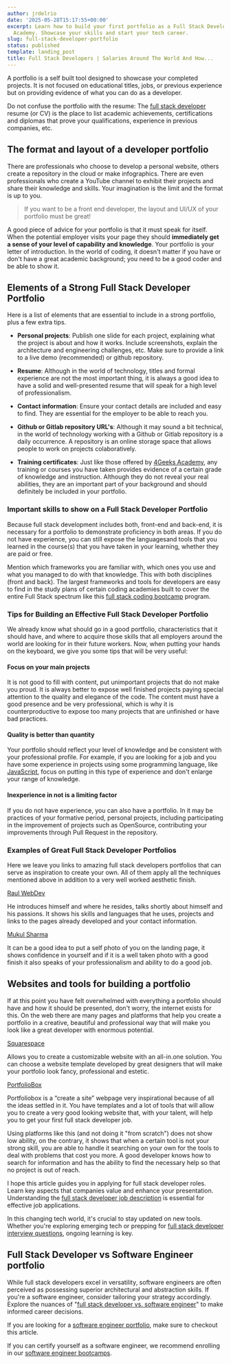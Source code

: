 ```yaml
---
author: jrdelrio
date: '2025-05-28T15:17:55+00:00'
excerpt: Learn how to build your first portfolio as a Full Stack Developer with 4Geeks
  Academy. Showcase your skills and start your tech career.
slug: full-stack-developer-portfolio
status: published
template: landing_post
title: Full Stack Developers | Salaries Around The World And How...
---
```

A portfolio is a self built tool designed to showcase your completed projects. It is not focused on educational titles, jobs, or previous experience but on providing evidence of what you can do as a developer.

Do not confuse the portfolio with the resume: The [full stack developer](https://4geeksacademy.com/us/full-stack-developer/full-stack-developer) resume (or CV) is the place to list academic achievements, certifications and diplomas that prove your qualifications, experience in previous companies, etc.

## The format and layout of a developer portfolio

There are professionals who choose to develop a personal website, others create a repository in the cloud or make infographics. There are even professionals who create a YouTube channel to exhibit their projects and share their knowledge and skills. Your imagination is the limit and the format is up to you.

> If you want to be a front end developer, the layout and UI/UX of your portfolio must be great!

A good piece of advice for your portfolio is that it must speak for itself. When the potential employer visits your page they should **immediately get a sense of your level of capability and knowledge**. Your portfolio is your letter of introduction. In the world of coding, it doesn't matter if you have or don't have a great academic background; you need to be a good coder and be able to show it.

## Elements of a Strong Full Stack Developer Portfolio

Here is a list of elements that are essential to include in a strong portfolio, plus a few extra tips.

+ **Personal projects**: Publish one slide for each project, explaining what the project is about and how it works. Include screenshots, explain the architecture and engineering challenges, etc. Make sure to provide a link to a live demo (recommended) or github repository.

+ **Resume**: Although in the world of technology, titles and formal experience are not the most important thing, it is always a good idea to have a solid and well-presented resume that will speak for a high level of professionalism.

+ **Contact information**: Ensure your contact details are included and easy to find. They are essential for the employer to be able to reach you.

+ **Github or Gitlab repository URL's**: Although it may sound a bit technical, in the world of technology working with a Github or Gitlab repository is a daily occurrence. A repository is an online storage space that allows people to work on projects colaboratively.

+ **Training certificates**: Just like those offered by [4Geeks Academy](https://4geeksacademy.com/), any training or courses you have taken provides evidence of a certain grade of knowledge and instruction. Although they do not reveal your real abilities, they are an important part of your background and should definitely be included in your portfolio.


### Important skills to show on a Full Stack Developer Portfolio

Because full stack development includes both, front-end and back-end, it is necessary for a portfolio to demonstrate proficiency in both areas. If you do not have experience, you can still expose the languages ​​and tools that you learned in the course(s) that you have taken in your learning, whether they are paid or free.

Mention which frameworks you are familiar with, which ones you use and what you managed to do with that knowledge. This with both disciplines (front and back). The largest frameworks and tools for developers are easy to find in the study plans of certain coding academies built to cover the entire Full Stack spectrum like this [full stack coding bootcamp](https://4geeksacademy.com/us/coding-bootcamps/part-time-full-stack-developer) program.


### Tips for Building an Effective Full Stack Developer Portfolio

We already know what should go in a good portfolio, characteristics that it should have, and where to acquire those skills that all employers around the world are looking for in their future workers. Now, when putting your hands on the keyboard, we give you some tips that will be very useful:

#### Focus on your main projects

It is not good to fill with content, put unimportant projects that do not make you proud. It is always better to expose well finished projects paying special attention to the quality and elegance of the code. The content must have a good presence and be very professional, which is why it is counterproductive to expose too many projects that are unfinished or have bad practices.

#### Quality is better than quantity

Your portfolio should reflect your level of knowledge and be consistent with your professional profile. For example, if you are looking for a job and you have some experience in projects using some programming language, like [JavaScript](https://4geeks.com/lesson/what-is-javascript-learn-to-code-in-javascript), focus on putting in this type of experience and don't enlarge your range of knowledge.

#### Inexperience in not is a limiting factor

If you do not have experience, you can also have a portfolio. In it may be practices of your formative period, personal projects, including participating in the improvement of projects such as OpenSource, contributing your improvements through Pull Request in the repository.

### Examples of Great Full Stack Developer Portfolios

Here we leave you links to amazing full stack developers portfolios that can serve as inspiration to create your own. All of them apply all the techniques mentioned above in addition to a very well worked aesthetic finish.

[Raul WebDev](https://raulwebdev.com/)

He introduces himself and where he resides, talks shortly about himself and his passions. It shows his skills and languages that he uses, projects and links to the pages already developed and your contact information.

[Mukul Sharma](https://mukulsharma.in/)

It can be a good idea to put a self photo of you on the landing page, it shows confidence in yourself and if it is a well taken photo with a good finish it also speaks of your professionalism and ability to do a good job.

## Websites and tools for building a portfolio

If at this point you have felt overwhelmed with everything a portfolio should have and how it should be presented, don't worry, the internet exists for this.
On the web there are many pages and platforms that help you create a portfolio in a creative, beautiful and professional way that will make you look like a great developer with enormous potential.

[Squarespace](https://squarespace.com/)

Allows you to create a customizable website with an all-in.one solution. You can choose a website template developed by great designers that will make your portfolio look fancy, professional and estetic.

[PortfolioBox](https://www.portfoliobox.net/)

Portfoliobox is a “create a site” webpage very inspirational because of all the ideas settled in it. You have templates and a lot of tools that will allow you to create a very good looking website that, with your talent, will help you to get your first full stack developer job.

Using platforms like this (and not doing it "from scratch") does not show low ability, on the contrary, it shows that when a certain tool is not your strong skill, you are able to handle it searching on your own for the tools to deal with problems that cost you more. A good developer knows how to search for information and has the ability to find the necessary help so that no project is out of reach.


I hope this article guides you in applying for full stack developer roles. Learn key aspects that companies value and enhance your presentation. Understanding the [full stack developer job description](https://4geeksacademy.com/us/full-stack-developer/full-stack-developer-job-description) is essential for effective job applications.

In this changing tech world, it's crucial to stay updated on new tools. Whether you're exploring emerging tech or prepping for [full stack developer interview questions](https://4geeksacademy.com/us/full-stack-developer/full-stack-developer-interview-questions), ongoing learning is key.

## Full Stack Developer vs Software Engineer portfolio

While full stack developers excel in versatility, software engineers are often perceived as possessing superior architectural and abstraction skills. If you're a software engineer, consider tailoring your strategy accordingly. Explore the nuances of "[full stack developer vs. software engineer](https://4geeksacademy.com/us/full-stack-developer/full-stack-developer-vs-software-engineer)" to make informed career decisions.

If you are looking for a [software engineer portfolio](https://4geeksacademy.com/us/software-engineer/software-engineer-portfolio), make sure to checkout this article.

If you can certify yourself as a software engineer, we recommend enrolling in our [software engineer bootcamps](https://4geeksacademy.com/us/coding-bootcamps/software-engineer-bootcamp).


<call-to-action button_text="Advance Your Skills" button_link="https://4geeksacademy.com/us/coding-bootcamps/part-time-full-stack-developer" background="rgba(0, 151, 205, 0.15)" title="Level Up Your Full Stack Skills!" text="Revamp your developer portfolio and enhance your full stack capabilities. Learn from project insights, key skills, and prepare for success."></call-to-action>